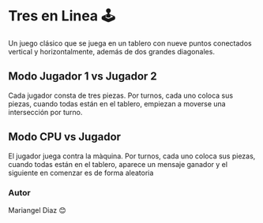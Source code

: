 # Tres en Linea 🕹️​

Un juego clásico que se juega en un tablero con nueve puntos conectados vertical y horizontalmente, además de dos grandes diagonales. 

## Modo Jugador 1 vs Jugador 2
Cada jugador consta de tres piezas. Por turnos, cada uno coloca sus piezas, cuando todas están en el tablero, empiezan a moverse una intersección por turno.



## Modo CPU vs Jugador  

El jugador juega contra la màquina. Por turnos, cada uno coloca sus piezas, cuando todas están en el tablero, aparece un mensaje ganador y el siguiente en comenzar es de forma aleatoria



### Autor

Mariangel Diaz 😊
